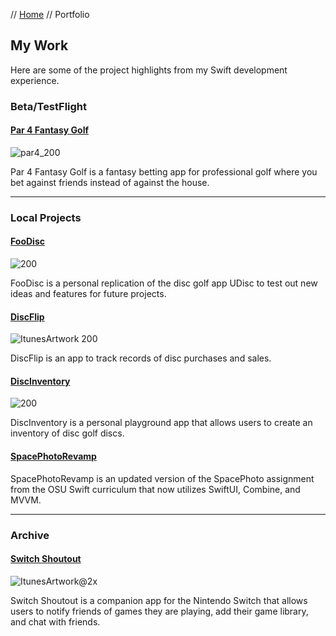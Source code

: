 // [Home](index.md) // Portfolio

## My Work

Here are some of the project highlights from my Swift development experience.

### Beta/TestFlight

#### [Par 4 Fantasy Golf](portfolio/Par4FantasyGolf.md)

![par4_200](https://github.com/brianeatsbeets/brianeatsbeets.github.io/assets/94752449/afa6f98c-4584-40bc-92e6-3b554bfd530e)

Par 4 Fantasy Golf is a fantasy betting app for professional golf where you bet against friends instead of against the house.

---

### Local Projects

#### [FooDisc](portfolio/FooDisc.md)

![200](https://user-images.githubusercontent.com/94752449/153074525-5205af54-22d8-4ba2-9390-9e7e25fc94b6.png)

FooDisc is a personal replication of the disc golf app UDisc to test out new ideas and features for future projects.

#### [DiscFlip](portfolio/DiscFlip.md)

![ItunesArtwork 200](https://user-images.githubusercontent.com/94752449/196172395-36111ee2-0421-49b8-8a55-91771def56b0.png)

DiscFlip is an app to track records of disc purchases and sales.

#### [DiscInventory](portfolio/DiscInventory.md)

![200](https://user-images.githubusercontent.com/94752449/196256293-20165c24-9bdd-4205-83a2-3df861842829.png)

DiscInventory is a personal playground app that allows users to create an inventory of disc golf discs.

#### [SpacePhotoRevamp](portfolio/SpacePhotoRevamp.md)

SpacePhotoRevamp is an updated version of the SpacePhoto assignment from the OSU Swift curriculum that now utilizes SwiftUI, Combine, and MVVM.

---

### Archive

#### [Switch Shoutout](portfolio/Switch-Shoutout.md)

![ItunesArtwork@2x](https://user-images.githubusercontent.com/94752449/153074601-96356a4c-7b80-4de8-8b81-e8a292733326.png)

Switch Shoutout is a companion app for the Nintendo Switch that allows users to notify friends of games they are playing, add their game library, and chat with friends.

